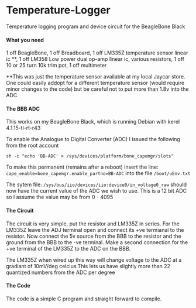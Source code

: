 # Temperature-Logger
Temperature logging program and device circuit for the BeagleBone Black

#### What you need
1 off BeagleBone, 1 off Breadboard, 1 off LM335Z temperature sensor linear ic \**, 1 off LM358 Low power dual op-amp linear ic, various resistors, 1 off 10 or 25 turn 10k trim pot, 1 off multimeter

\**This was just the temperature sensor available at my local Jaycar store. One could easily addopt for a different temperature sensor (would require minor changes to the code) but be careful not to put more than 1.8v into the ADC

#### The BBB ADC
This works on my BeagleBone Black, which is running Debian with kerel 4.1.15-ti-rt-r43

To enable the Analogue to Digital Converter (ADC) I issued the following from the root account

`sh -c "echo 'BB-ADC' > /sys/devices/platform/bone_capemgr/slots"`

To make this permanent (remains after a reboot) insert the line:
`cape_enable=bone_capemgr.enable_partno=BB-ADC`
into the file 
`/boot/uEnv.txt`

The sytem file:
`/sys/bus/iio/devices/iio:device0/in_voltage0_raw`
should now have the current value of the ADC we wish to use. 
This is a 12 bit ADC so I assume the value may be from 0 - 4095

#### The Circuit

The circuit is very simple, put the resistor and LM335Z in series. For the LM335Z leave the ADJ terminal open and connect its +ve termianal to the resistor. Now connect the 5v source from the BBB to the resistor and the ground from the BBB to the -ve terminal. Make a second connection for the +ve terminal of the LM335Z to the ADC on the BBB.

The LM335Z when wired up this way will change voltage to the ADC at a gradiant of 10mV/deg celcius.This lets us have slightly more than 22 quantized numbers from the ADC per degree

#### The Code

The code is a simple C program and straight forward to compile.

